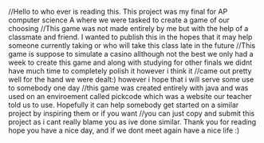 //Hello to who ever is reading this. This project was my final for AP computer science A where we were tasked to create a game of our choosing 
//This game was not made entirely by me but with the help of a classmate and friend. I wanted to publish this in the hopes that it may help someone currently taking or who will take this class late in the future
//This game is suppose to simulate a casino allthough not the best we only had a week to create this game and along with studying for other finals we didnt have much time to completely polish it however i think it
//came out pretty well for the hand we were dealt:) however i hope that i will serve some use to somebody one day
//this game was created entirely with java and was used on an enviroement called pickcode which was a website our teacher told us to use. Hopefully it can help somebody get started on a similar project by inspiring them or if you want
//you can just copy and submit this project as i cant really blame you as ive done similar. Thank you for reading hope you have a nice day, and if we dont meet again have a nice life :)
